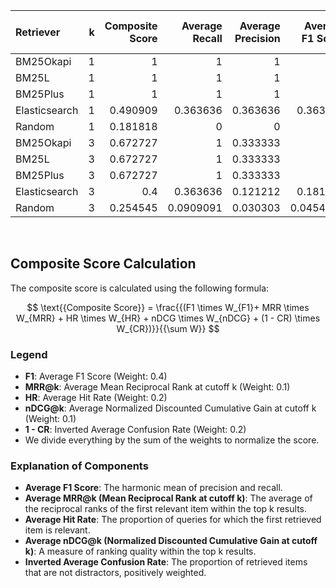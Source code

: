 | Retriever     |   k |   Composite Score |   Average Recall |   Average Precision |   Average F1 Score |   Average MRR |   Average Hit Rate |   Average nDCG |   Average Confusion Rate |
|:--------------|----:|------------------:|-----------------:|--------------------:|-------------------:|--------------:|-------------------:|---------------:|-------------------------:|
| BM25Okapi     |   1 |          1        |        1         |            1        |          1         |     1         |          1         |      1         |                0         |
| BM25L         |   1 |          1        |        1         |            1        |          1         |     1         |          1         |      1         |                0         |
| BM25Plus      |   1 |          1        |        1         |            1        |          1         |     1         |          1         |      1         |                0         |
| Elasticsearch |   1 |          0.490909 |        0.363636  |            0.363636 |          0.363636  |     0.363636  |          0.363636  |      0.363636  |                0         |
| Random        |   1 |          0.181818 |        0         |            0        |          0         |     0         |          0         |      0         |                0.0909091 |
| BM25Okapi     |   3 |          0.672727 |        1         |            0.333333 |          0.5       |     1         |          1         |      1         |                0.636364  |
| BM25L         |   3 |          0.672727 |        1         |            0.333333 |          0.5       |     1         |          1         |      1         |                0.636364  |
| BM25Plus      |   3 |          0.672727 |        1         |            0.333333 |          0.5       |     1         |          1         |      1         |                0.636364  |
| Elasticsearch |   3 |          0.4      |        0.363636  |            0.121212 |          0.181818  |     0.363636  |          0.363636  |      0.363636  |                0.0909091 |
| Random        |   3 |          0.254545 |        0.0909091 |            0.030303 |          0.0454545 |     0.0909091 |          0.0909091 |      0.0909091 |                0         |
<br>

## Composite Score Calculation

The composite score is calculated using the following formula:

$$ \text{{Composite Score}} = \frac{{(F1 \times W_{F1}+ MRR \times W_{MRR} + HR \times W_{HR} + nDCG \times W_{nDCG} + (1 - CR) \times W_{CR})}}{{\sum W}} $$

### Legend

- **F1**: Average F1 Score (Weight: 0.4)
- **MRR@k**: Average Mean Reciprocal Rank at cutoff k (Weight: 0.1)
- **HR**: Average Hit Rate (Weight: 0.2)
- **nDCG@k**: Average Normalized Discounted Cumulative Gain at cutoff k
  (Weight: 0.1)
- **1 - CR**: Inverted Average Confusion Rate (Weight: 0.2)
- We divide everything by the sum of the weights to normalize the score.

### Explanation of Components

- **Average F1 Score**:
  The harmonic mean of precision and recall.
- **Average MRR@k (Mean Reciprocal Rank at cutoff k)**:
  The average of the reciprocal ranks of the first relevant item within
  the top k results.
- **Average Hit Rate**:
  The proportion of queries for which the first retrieved
  item is relevant.
- **Average nDCG@k (Normalized Discounted Cumulative Gain at cutoff k)**:
  A measure of ranking quality within the top k results.
- **Inverted Average Confusion Rate**:
  The proportion of retrieved items that are not distractors,
  positively weighted.

